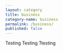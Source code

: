 ```yaml
---
layout: category
title: business
category-name: business
permalink: /business/
published: false
---
```


Testing Testing Ttesting